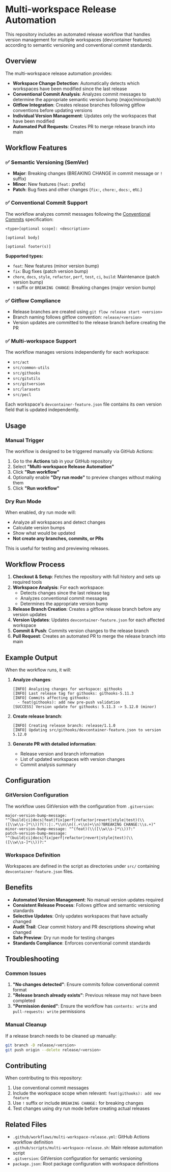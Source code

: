 # Multi-workspace Release Automation

This repository includes an automated release workflow that handles version management for multiple workspaces (devcontainer features) according to semantic versioning and conventional commit standards.

## Overview

The multi-workspace release automation provides:

- **Workspace Change Detection**: Automatically detects which workspaces have been modified since the last release
- **Conventional Commit Analysis**: Analyzes commit messages to determine the appropriate semantic version bump (major/minor/patch)
- **Gitflow Integration**: Creates release branches following gitflow conventions before updating versions
- **Individual Version Management**: Updates only the workspaces that have been modified
- **Automated Pull Requests**: Creates PR to merge release branch into main

## Workflow Features

### ✅ Semantic Versioning (SemVer)
- **Major**: Breaking changes (BREAKING CHANGE in commit message or `!` suffix)
- **Minor**: New features (`feat:` prefix)
- **Patch**: Bug fixes and other changes (`fix:`, `chore:`, `docs:`, etc.)

### ✅ Conventional Commit Support
The workflow analyzes commit messages following the [Conventional Commits](https://www.conventionalcommits.org/) specification:

```
<type>[optional scope]: <description>

[optional body]

[optional footer(s)]
```

**Supported types:**
- `feat`: New features (minor version bump)
- `fix`: Bug fixes (patch version bump)
- `chore`, `docs`, `style`, `refactor`, `perf`, `test`, `ci`, `build`: Maintenance (patch version bump)
- `!` suffix or `BREAKING CHANGE`: Breaking changes (major version bump)

### ✅ Gitflow Compliance
- Release branches are created using `git flow release start <version>`
- Branch naming follows gitflow convention: `release/<version>`
- Version updates are committed to the release branch before creating the PR

### ✅ Multi-workspace Support
The workflow manages versions independently for each workspace:

- `src/act`
- `src/common-utils`
- `src/githooks`
- `src/gitutils`
- `src/gitversion`
- `src/larasets`
- `src/pecl`

Each workspace's `devcontainer-feature.json` file contains its own version field that is updated independently.

## Usage

### Manual Trigger
The workflow is designed to be triggered manually via GitHub Actions:

1. Go to the **Actions** tab in your GitHub repository
2. Select **"Multi-workspace Release Automation"**
3. Click **"Run workflow"**
4. Optionally enable **"Dry run mode"** to preview changes without making them
5. Click **"Run workflow"**

### Dry Run Mode
When enabled, dry run mode will:
- Analyze all workspaces and detect changes
- Calculate version bumps
- Show what would be updated
- **Not create any branches, commits, or PRs**

This is useful for testing and previewing releases.

## Workflow Process

1. **Checkout & Setup**: Fetches the repository with full history and sets up required tools
2. **Workspace Analysis**: For each workspace:
   - Detects changes since the last release tag
   - Analyzes conventional commit messages
   - Determines the appropriate version bump
3. **Release Branch Creation**: Creates a gitflow release branch before any version updates
4. **Version Updates**: Updates `devcontainer-feature.json` for each affected workspace
5. **Commit & Push**: Commits version changes to the release branch
6. **Pull Request**: Creates an automated PR to merge the release branch into main

## Example Output

When the workflow runs, it will:

1. **Analyze changes**:
   ```
   [INFO] Analyzing changes for workspace: githooks
   [INFO] Last release tag for githooks: githooks-5.11.3
   [INFO] Commits affecting githooks:
     - feat(githooks): add new pre-push validation
   [SUCCESS] Version update for githooks: 5.11.3 -> 5.12.0 (minor)
   ```

2. **Create release branch**:
   ```
   [INFO] Creating release branch: release/1.1.0
   [INFO] Updating src/githooks/devcontainer-feature.json to version 5.12.0
   ```

3. **Generate PR with detailed information**:
   - Release version and branch information
   - List of updated workspaces with version changes
   - Commit analysis summary

## Configuration

### GitVersion Configuration
The workflow uses GitVersion with the configuration from `.gitversion`:

```
major-version-bump-message: "^(build|ci|docs|feat|fix|perf|refactor|revert|style|test)(\\([\\w\\s-]*\\))?(!:|:.*\\n\\n((.+\\n)+\\n)?BREAKING CHANGE:\\s.+)"
minor-version-bump-message: "^(feat)(\\([\\w\\s-]*\\))?:"
patch-version-bump-message: "^(build|ci|docs|fix|perf|refactor|revert|style|test)(\\([\\w\\s-]*\\))?:"
```

### Workspace Definition
Workspaces are defined in the script as directories under `src/` containing `devcontainer-feature.json` files.

## Benefits

- **Automated Version Management**: No manual version updates required
- **Consistent Release Process**: Follows gitflow and semantic versioning standards
- **Selective Updates**: Only updates workspaces that have actually changed
- **Audit Trail**: Clear commit history and PR descriptions showing what changed
- **Safe Preview**: Dry run mode for testing changes
- **Standards Compliance**: Enforces conventional commit standards

## Troubleshooting

### Common Issues

1. **"No changes detected"**: Ensure commits follow conventional commit format
2. **"Release branch already exists"**: Previous release may not have been completed
3. **"Permission denied"**: Ensure the workflow has `contents: write` and `pull-requests: write` permissions

### Manual Cleanup

If a release branch needs to be cleaned up manually:

```bash
git branch -D release/<version>
git push origin --delete release/<version>
```

## Contributing

When contributing to this repository:

1. Use conventional commit messages
2. Include the workspace scope when relevant: `feat(githooks): add new feature`
3. Use `!` suffix or include `BREAKING CHANGE:` for breaking changes
4. Test changes using dry run mode before creating actual releases

## Related Files

- `.github/workflows/multi-workspace-release.yml`: GitHub Actions workflow definition
- `.github/scripts/multi-workspace-release.sh`: Main release automation script
- `.gitversion`: GitVersion configuration for semantic versioning
- `package.json`: Root package configuration with workspace definitions